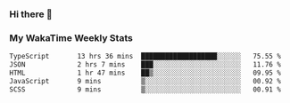 ### Hi there 👋

<!--
**royschrauwen/royschrauwen** is a ✨ _special_ ✨ repository because its `README.md` (this file) appears on your GitHub profile.

Here are some ideas to get you started:

- 🔭 I’m currently working on ...
- 🌱 I’m currently learning ...
- 👯 I’m looking to collaborate on ...
- 🤔 I’m looking for help with ...
- 💬 Ask me about ...
- 📫 How to reach me: ...
- 😄 Pronouns: ...
- ⚡ Fun fact: ...
-->


### My WakaTime Weekly Stats
<!--START_SECTION:waka-->

```txt
TypeScript       13 hrs 36 mins  ███████████████████░░░░░░   75.55 %
JSON             2 hrs 7 mins    ███░░░░░░░░░░░░░░░░░░░░░░   11.76 %
HTML             1 hr 47 mins    ██▒░░░░░░░░░░░░░░░░░░░░░░   09.95 %
JavaScript       9 mins          ▒░░░░░░░░░░░░░░░░░░░░░░░░   00.92 %
SCSS             9 mins          ▒░░░░░░░░░░░░░░░░░░░░░░░░   00.91 %
```

<!--END_SECTION:waka-->
